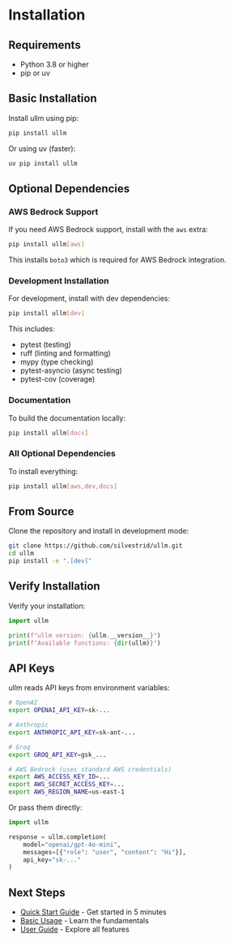 # Installation

## Requirements

- Python 3.8 or higher
- pip or uv

## Basic Installation

Install ullm using pip:

```bash
pip install ullm
```

Or using uv (faster):

```bash
uv pip install ullm
```

## Optional Dependencies

### AWS Bedrock Support

If you need AWS Bedrock support, install with the `aws` extra:

```bash
pip install ullm[aws]
```

This installs `boto3` which is required for AWS Bedrock integration.

### Development Installation

For development, install with dev dependencies:

```bash
pip install ullm[dev]
```

This includes:
- pytest (testing)
- ruff (linting and formatting)
- mypy (type checking)
- pytest-asyncio (async testing)
- pytest-cov (coverage)

### Documentation

To build the documentation locally:

```bash
pip install ullm[docs]
```

### All Optional Dependencies

To install everything:

```bash
pip install ullm[aws,dev,docs]
```

## From Source

Clone the repository and install in development mode:

```bash
git clone https://github.com/silvestrid/ullm.git
cd ullm
pip install -e ".[dev]"
```

## Verify Installation

Verify your installation:

```python
import ullm

print(f"ullm version: {ullm.__version__}")
print(f"Available functions: {dir(ullm)}")
```

## API Keys

ullm reads API keys from environment variables:

```bash
# OpenAI
export OPENAI_API_KEY=sk-...

# Anthropic
export ANTHROPIC_API_KEY=sk-ant-...

# Groq
export GROQ_API_KEY=gsk_...

# AWS Bedrock (uses standard AWS credentials)
export AWS_ACCESS_KEY_ID=...
export AWS_SECRET_ACCESS_KEY=...
export AWS_REGION_NAME=us-east-1
```

Or pass them directly:

```python
import ullm

response = ullm.completion(
    model="openai/gpt-4o-mini",
    messages=[{"role": "user", "content": "Hi"}],
    api_key="sk-..."
)
```

## Next Steps

- [Quick Start Guide](quickstart.md) - Get started in 5 minutes
- [Basic Usage](basic-usage.md) - Learn the fundamentals
- [User Guide](../guide/overview.md) - Explore all features
